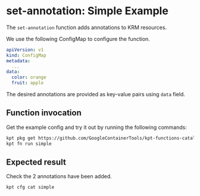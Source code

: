 # set-annotation: Simple Example

The `set-annotation` function adds annotations to KRM resources.

We use the following ConfigMap to configure the function.

```yaml
apiVersion: v1
kind: ConfigMap
metadata:
  ...
data:
  color: orange
  fruit: apple
```

The desired annotations are provided as key-value pairs using `data` field.

## Function invocation

Get the example config and try it out by running the following commands:

<!-- @getAndRunPkg @test -->
```sh
kpt pkg get https://github.com/GoogleContainerTools/kpt-functions-catalog.git/examples/set-annotation/simple .
kpt fn run simple
```

## Expected result

Check the 2 annotations have been added.

```sh
kpt cfg cat simple
```
